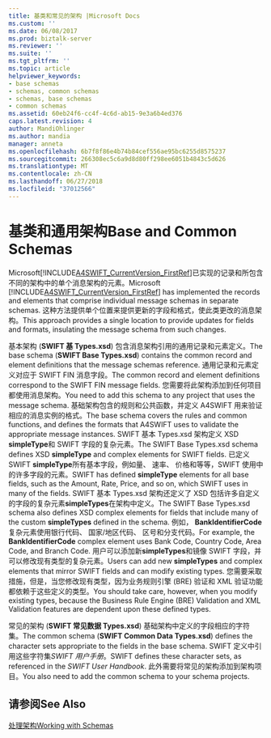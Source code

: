 ```yaml
---
title: 基类和常见的架构 |Microsoft Docs
ms.custom: ''
ms.date: 06/08/2017
ms.prod: biztalk-server
ms.reviewer: ''
ms.suite: ''
ms.tgt_pltfrm: ''
ms.topic: article
helpviewer_keywords:
- base schemas
- schemas, common schemas
- schemas, base schemas
- common schemas
ms.assetid: 60eb24f6-cc4f-4c6d-ab15-9e3a6b4ed376
caps.latest.revision: 4
author: MandiOhlinger
ms.author: mandia
manager: anneta
ms.openlocfilehash: 6b7f8f86e4b74b84cef556ae95bc6255d8575237
ms.sourcegitcommit: 266308ec5c6a9d8d80ff298ee6051b4843c5d626
ms.translationtype: MT
ms.contentlocale: zh-CN
ms.lasthandoff: 06/27/2018
ms.locfileid: "37012566"
---
```

# <a name="base-and-common-schemas"></a><span data-ttu-id="ff15b-102">基类和通用架构</span><span class="sxs-lookup"><span data-stu-id="ff15b-102">Base and Common Schemas</span></span>
<span data-ttu-id="ff15b-103">Microsoft[!INCLUDE[A4SWIFT_CurrentVersion_FirstRef](../../includes/a4swift-currentversion-firstref-md.md)]已实现的记录和所包含不同的架构中的单个消息架构的元素。</span><span class="sxs-lookup"><span data-stu-id="ff15b-103">Microsoft [!INCLUDE[A4SWIFT_CurrentVersion_FirstRef](../../includes/a4swift-currentversion-firstref-md.md)] has implemented the records and elements that comprise individual message schemas in separate schemas.</span></span> <span data-ttu-id="ff15b-104">这种方法提供单个位置来提供更新的字段和格式，使此类更改的消息架构。</span><span class="sxs-lookup"><span data-stu-id="ff15b-104">This approach provides a single location to provide updates for fields and formats, insulating the message schema from such changes.</span></span>  
  
 <span data-ttu-id="ff15b-105">基本架构 (**SWIFT 基 Types.xsd**) 包含消息架构引用的通用记录和元素定义。</span><span class="sxs-lookup"><span data-stu-id="ff15b-105">The base schema (**SWIFT Base Types.xsd**) contains the common record and element definitions that the message schemas reference.</span></span> <span data-ttu-id="ff15b-106">通用记录和元素定义对应于 SWIFT FIN 消息字段。</span><span class="sxs-lookup"><span data-stu-id="ff15b-106">The common record and element definitions correspond to the SWIFT FIN message fields.</span></span> <span data-ttu-id="ff15b-107">您需要将此架构添加到任何项目都使用消息架构。</span><span class="sxs-lookup"><span data-stu-id="ff15b-107">You need to add this schema to any project that uses the message schema.</span></span> <span data-ttu-id="ff15b-108">基础架构包含的规则和公共函数，并定义 A4SWIFT 用来验证相应的消息实例的格式。</span><span class="sxs-lookup"><span data-stu-id="ff15b-108">The base schema covers the rules and common functions, and defines the formats that A4SWIFT uses to validate the appropriate message instances.</span></span> <span data-ttu-id="ff15b-109">SWIFT 基本 Types.xsd 架构定义 XSD **simpleType**和 SWIFT 字段的复杂元素。</span><span class="sxs-lookup"><span data-stu-id="ff15b-109">The SWIFT Base Types.xsd schema defines XSD **simpleType** and complex elements for SWIFT fields.</span></span> <span data-ttu-id="ff15b-110">已定义 SWIFT **simpleType**所有基本字段，例如量、 速率、 价格和等等，SWIFT 使用中的许多字段的元素。</span><span class="sxs-lookup"><span data-stu-id="ff15b-110">SWIFT has defined **simpleType** elements for all base fields, such as the Amount, Rate, Price, and so on, which SWIFT uses in many of the fields.</span></span> <span data-ttu-id="ff15b-111">SWIFT 基本 Types.xsd 架构还定义了 XSD 包括许多自定义的字段的复杂元素**simpleTypes**在架构中定义。</span><span class="sxs-lookup"><span data-stu-id="ff15b-111">The SWIFT Base Types.xsd schema also defines XSD complex elements for fields that include many of the custom **simpleTypes** defined in the schema.</span></span> <span data-ttu-id="ff15b-112">例如， **BankIdentifierCode**复杂元素使用银行代码、 国家/地区代码、 区号和分支代码。</span><span class="sxs-lookup"><span data-stu-id="ff15b-112">For example, the **BankIdentifierCode** complex element uses Bank Code, Country Code, Area Code, and Branch Code.</span></span> <span data-ttu-id="ff15b-113">用户可以添加新**simpleTypes**和镜像 SWIFT 字段，并可以修改现有类型的复杂元素。</span><span class="sxs-lookup"><span data-stu-id="ff15b-113">Users can add new **simpleTypes** and complex elements that mirror SWIFT fields and can modify existing types.</span></span> <span data-ttu-id="ff15b-114">您需要采取措施，但是，当您修改现有类型，因为业务规则引擎 (BRE) 验证和 XML 验证功能都依赖于这些定义的类型。</span><span class="sxs-lookup"><span data-stu-id="ff15b-114">You should take care, however, when you modify existing types, because the Business Rule Engine (BRE) Validation and XML Validation features are dependent upon these defined types.</span></span>  
  
 <span data-ttu-id="ff15b-115">常见的架构 (**SWIFT 常见数据 Types.xsd**) 基础架构中定义的字段相应的字符集。</span><span class="sxs-lookup"><span data-stu-id="ff15b-115">The common schema (**SWIFT Common Data Types.xsd**) defines the character sets appropriate to the fields in the base schema.</span></span> <span data-ttu-id="ff15b-116">SWIFT 定义中引用这些字符集*SWIFT 用户手册*。</span><span class="sxs-lookup"><span data-stu-id="ff15b-116">SWIFT defines these character sets, as referenced in the *SWIFT User Handbook*.</span></span> <span data-ttu-id="ff15b-117">此外需要将常见的架构添加到架构项目。</span><span class="sxs-lookup"><span data-stu-id="ff15b-117">You also need to add the common schema to your schema projects.</span></span>  
  
## <a name="see-also"></a><span data-ttu-id="ff15b-118">请参阅</span><span class="sxs-lookup"><span data-stu-id="ff15b-118">See Also</span></span>  
 [<span data-ttu-id="ff15b-119">处理架构</span><span class="sxs-lookup"><span data-stu-id="ff15b-119">Working with Schemas</span></span>](../../adapters-and-accelerators/accelerator-swift/working-with-schemas.md)